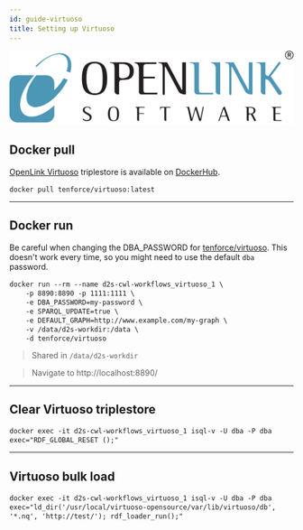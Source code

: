 ```yaml
---
id: guide-virtuoso
title: Setting up Virtuoso
---
```


[![OpenLink Virtuoso](/img/openlink-virtuoso.png)](https://virtuoso.openlinksw.com/)



## Docker pull

[OpenLink Virtuoso](https://virtuoso.openlinksw.com/) triplestore is available on [DockerHub](https://hub.docker.com/r/tenforce/virtuoso).

```shell
docker pull tenforce/virtuoso:latest
```

---

## Docker run

Be careful when changing the DBA_PASSWORD for [tenforce/virtuoso](tenforce/virtuoso). This doesn't work every time, so you might need to use the default `dba` password.

```shell
docker run --rm --name d2s-cwl-workflows_virtuoso_1 \
    -p 8890:8890 -p 1111:1111 \
    -e DBA_PASSWORD=my-password \
    -e SPARQL_UPDATE=true \
    -e DEFAULT_GRAPH=http://www.example.com/my-graph \
    -v /data/d2s-workdir:/data \
    -d tenforce/virtuoso
```

> Shared in `/data/d2s-workdir`

> Navigate to http://localhost:8890/

---

## Clear Virtuoso triplestore

```shell
docker exec -it d2s-cwl-workflows_virtuoso_1 isql-v -U dba -P dba exec="RDF_GLOBAL_RESET ();"
```

---

## Virtuoso bulk load

```shell
docker exec -it d2s-cwl-workflows_virtuoso_1 isql-v -U dba -P dba exec="ld_dir('/usr/local/virtuoso-opensource/var/lib/virtuoso/db', '*.nq', 'http://test/'); rdf_loader_run();"
```
